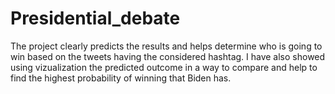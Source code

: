 # Presidential_debate
The project clearly predicts the results and helps determine who is going to win based on the tweets having the considered hashtag.
I have also showed using vizualization the predicted outcome in a way to compare and help to find the highest probability of winning that Biden has.

